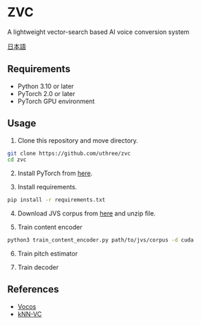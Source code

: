# ZVC
A lightweight vector-search based AI voice conversion system

[日本語](https://github.com/uthree/zvc/blob/main/documents/readme_ja.md)

## Requirements
- Python 3.10 or later
- PyTorch 2.0 or later
- PyTorch GPU environment

## Usage
1. Clone this repository and move directory.
```sh
git clone https://github.com/uthree/zvc
cd zvc
```

2. Install  PyTorch from
[here](https://pytorch.org).

3. Install requirements.
```sh
pip install -r requirements.txt
```

4. Download JVS corpus from [here](https://sites.google.com/site/shinnosuketakamichi/research-topics/jvs_corpus) and unzip file.

5. Train content encoder
```sh
python3 train_content_encoder.py path/to/jvs/corpus -d cuda
```

6. Train pitch estimator

7. Train decoder


## References
- [Vocos](https://arxiv.org/abs/2306.00814)
- [kNN-VC](https://arxiv.org/abs/2305.18975)